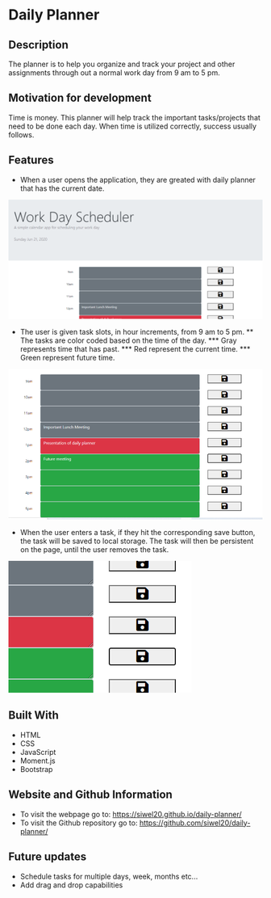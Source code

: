 # Daily Planner 

## Description
The planner is to help you organize and track your project and other assignments through out a normal work day from 9 am to 5 pm. 

## Motivation for development
Time is money. This planner will help track the important tasks/projects that need to be done each day. When time is utilized correctly, success usually follows. 

## Features
* When a user opens the application, they are greated with daily planner that has the current date. 

![main-page](./Assets/images/readme/main-page.PNG)

* The user is given task slots, in hour increments, from 9 am to 5 pm.
** The tasks are color coded based on the time of the day. 
*** Gray represents time that has past. 
*** Red represent the current time.
*** Green represent future time. 

![tasks](./Assets/images/readme/tasks.PNG)

* When the user enters a task, if they hit the corresponding save button, the task will be saved to local storage. The task will then be persistent on the page, until the user removes the task. 

![save-button](./Assets/images/readme/save-button.PNG)

## Built With
* HTML
* CSS
* JavaScript
* Moment.js
* Bootstrap

## Website and Github Information
* To visit the webpage go to: https://siwel20.github.io/daily-planner/
* To visit the Github repository go to: https://github.com/siwel20/daily-planner/

## Future updates
* Schedule tasks for multiple days, week, months etc...
* Add drag and drop capabilities
